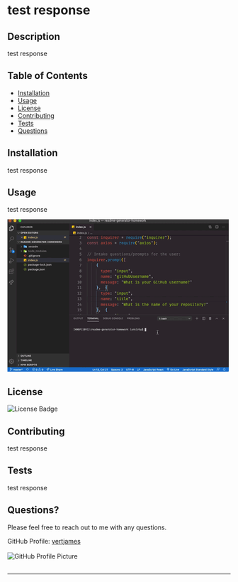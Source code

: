 
  # test response

  ## Description
  test response

  ## Table of Contents
  * [Installation](#installation)
  * [Usage](#usage)
  * [License](#license)
  * [Contributing](#contributing)
  * [Tests](#tests)
  * [Questions](#questions)
  
  <a name="installation"></a>
  ## Installation
  test response
  
  <a name="usage"></a>
  ## Usage
  test response

  ![README Generator Demo](README-generator-demo.gif)

  <a name="license"></a>
  ## License
  <img src='https://img.shields.io/badge/License-GNU AGPLv3-blue' alt='License Badge'>
      
  <a name="contributing"></a>
  ## Contributing
  test response

  <a name="tests"></a>
  ## Tests
  test response

  <a name="questions"></a>
  ## Questions?
  Please feel free to reach out to me with any questions.
  
  GitHub Profile: <a href='https://github.com/vertjames'>vertjames</a></br></br>
  <img src='https://avatars1.githubusercontent.com/u/61360856?v=4' height='100px' alt='GitHub Profile Picture'></br></br>
  _ _ _